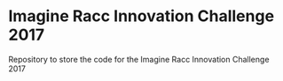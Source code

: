 # Imagine Racc Innovation Challenge 2017

Repository to store the code for the Imagine Racc Innovation Challenge 2017